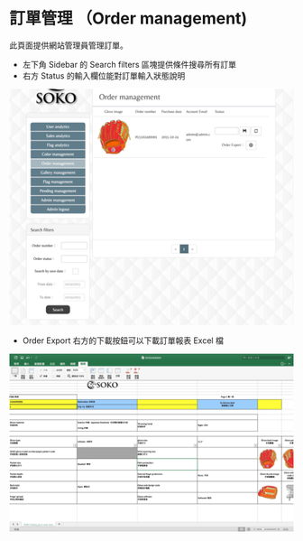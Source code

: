 # 訂單管理 （Order management)
此頁面提供網站管理員管理訂單。  
* 左下角 Sidebar 的 Search filters 區塊提供條件搜尋所有訂單
* 右方 Status 的輸入欄位能對訂單輸入狀態說明
<img src='./../src/images/order_management.jpg' />

* Order Export 右方的下載按鈕可以下載訂單報表 Excel 檔

<img src='./../src/images/order_management_excel.jpg' />
